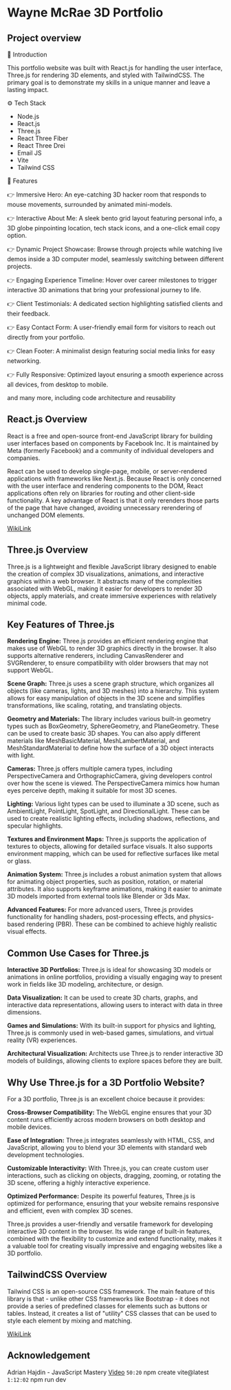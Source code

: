 # Wayne McRae 3D Portfolio

## Project overview

🤖 Introduction

This portfolio website was built with React.js for handling the user interface, Three.js for rendering 3D elements, and styled with TailwindCSS.
The primary goal is to demonstrate my skills in a unique manner and leave a lasting impact.

⚙️ Tech Stack

- Node.js
- React.js
- Three.js
- React Three Fiber
- React Three Drei
- Email JS
- Vite
- Tailwind CSS

🔋 Features

👉 Immersive Hero: An eye-catching 3D hacker room that responds to mouse movements, surrounded by animated mini-models.

👉 Interactive About Me: A sleek bento grid layout featuring personal info, a 3D globe pinpointing location, tech stack icons, and a one-click email copy option.

👉 Dynamic Project Showcase: Browse through projects while watching live demos inside a 3D computer model, seamlessly switching between different projects.

👉 Engaging Experience Timeline: Hover over career milestones to trigger interactive 3D animations that bring your professional journey to life.

👉 Client Testimonials: A dedicated section highlighting satisfied clients and their feedback.

👉 Easy Contact Form: A user-friendly email form for visitors to reach out directly from your portfolio.

👉 Clean Footer: A minimalist design featuring social media links for easy networking.

👉 Fully Responsive: Optimized layout ensuring a smooth experience across all devices, from desktop to mobile.

and many more, including code architecture and reusability

## React.js Overview

React is a free and open-source front-end JavaScript library for building user interfaces based on components by Facebook Inc. It is maintained by Meta (formerly Facebook) and a community of individual developers and companies.

React can be used to develop single-page, mobile, or server-rendered applications with frameworks like Next.js. Because React is only concerned with the user interface and rendering components to the DOM, React applications often rely on libraries for routing and other client-side functionality. A key advantage of React is that it only rerenders those parts of the page that have changed, avoiding unnecessary rerendering of unchanged DOM elements.

[WikiLink](https://en.wikipedia.org/wiki/React_(JavaScript_library))

## Three.js Overview

Three.js is a lightweight and flexible JavaScript library designed to enable the creation of complex 3D visualizations, animations, and interactive graphics within a web browser. It abstracts many of the complexities associated with WebGL, making it easier for developers to render 3D objects, apply materials, and create immersive experiences with relatively minimal code.

## Key Features of Three.js

**Rendering Engine:** Three.js provides an efficient rendering engine that makes use of WebGL to render 3D graphics directly in the browser. It also supports alternative renderers, including CanvasRenderer and SVGRenderer, to ensure compatibility with older browsers that may not support WebGL.

**Scene Graph:** Three.js uses a scene graph structure, which organizes all objects (like cameras, lights, and 3D meshes) into a hierarchy. This system allows for easy manipulation of objects in the 3D scene and simplifies transformations, like scaling, rotating, and translating objects.

**Geometry and Materials:** The library includes various built-in geometry types such as BoxGeometry, SphereGeometry, and PlaneGeometry. These can be used to create basic 3D shapes. You can also apply different materials like MeshBasicMaterial, MeshLambertMaterial, and MeshStandardMaterial to define how the surface of a 3D object interacts with light.

**Cameras:** Three.js offers multiple camera types, including PerspectiveCamera and OrthographicCamera, giving developers control over how the scene is viewed. The PerspectiveCamera mimics how human eyes perceive depth, making it suitable for most 3D scenes.

**Lighting:** Various light types can be used to illuminate a 3D scene, such as AmbientLight, PointLight, SpotLight, and DirectionalLight. These can be used to create realistic lighting effects, including shadows, reflections, and specular highlights.

**Textures and Environment Maps:** Three.js supports the application of textures to objects, allowing for detailed surface visuals. It also supports environment mapping, which can be used for reflective surfaces like metal or glass.

**Animation System:** Three.js includes a robust animation system that allows for animating object properties, such as position, rotation, or material attributes. It also supports keyframe animations, making it easier to animate 3D models imported from external tools like Blender or 3ds Max.

**Advanced Features:** For more advanced users, Three.js provides functionality for handling shaders, post-processing effects, and physics-based rendering (PBR). These can be combined to achieve highly realistic visual effects.

## Common Use Cases for Three.js

**Interactive 3D Portfolios:** Three.js is ideal for showcasing 3D models or animations in online portfolios, providing a visually engaging way to present work in fields like 3D modeling, architecture, or design.

**Data Visualization:** It can be used to create 3D charts, graphs, and interactive data representations, allowing users to interact with data in three dimensions.

**Games and Simulations:** With its built-in support for physics and lighting, Three.js is commonly used in web-based games, simulations, and virtual reality (VR) experiences.

**Architectural Visualization:** Architects use Three.js to render interactive 3D models of buildings, allowing clients to explore spaces before they are built.

## Why Use Three.js for a 3D Portfolio Website?

For a 3D portfolio, Three.js is an excellent choice because it provides:

**Cross-Browser Compatibility:** The WebGL engine ensures that your 3D content runs efficiently across modern browsers on both desktop and mobile devices.

**Ease of Integration:** Three.js integrates seamlessly with HTML, CSS, and JavaScript, allowing you to blend your 3D elements with standard web development technologies.

**Customizable Interactivity:** With Three.js, you can create custom user interactions, such as clicking on objects, dragging, zooming, or rotating the 3D scene, offering a highly interactive experience.

**Optimized Performance:** Despite its powerful features, Three.js is optimized for performance, ensuring that your website remains responsive and efficient, even with complex 3D scenes.

Three.js provides a user-friendly and versatile framework for developing interactive 3D content in the browser. Its wide range of built-in features, combined with the flexibility to customize and extend functionality, makes it a valuable tool for creating visually impressive and engaging websites like a 3D portfolio.

## TailwindCSS Overview

Tailwind CSS is an open-source CSS framework. The main feature of this library is that - unlike other CSS frameworks like Bootstrap - it does not provide a series of predefined classes for elements such as buttons or tables. Instead, it creates a list of "utility" CSS classes that can be used to style each element by mixing and matching.

[WikiLink](https://en.wikipedia.org/wiki/Tailwind_CSS)

## Acknowledgement

Adrian Hajdin - JavaScript Mastery
[Video](https://www.youtube.com/watch?v=kt0FrkQgw8w&list=PLs4GO2nEDaoc_OBIdmCcVJSV_rn0FiARD&index=1&t=2460s)
`50:20` npm create vite@latest
`1:12:02` npm run dev
